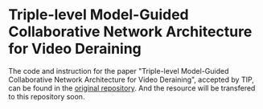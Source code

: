 # Triple-level Model-Guided Collaborative Network Architecture for Video Deraining

The code and instruction for the paper "Triple-level Model-Guided Collaborative Network Architecture for Video Deraining", accepted by TIP,  can be found in the [original repository](http://github.com/dut-media-lab/TMICS). And the resource will be transfered to this repository soon.

